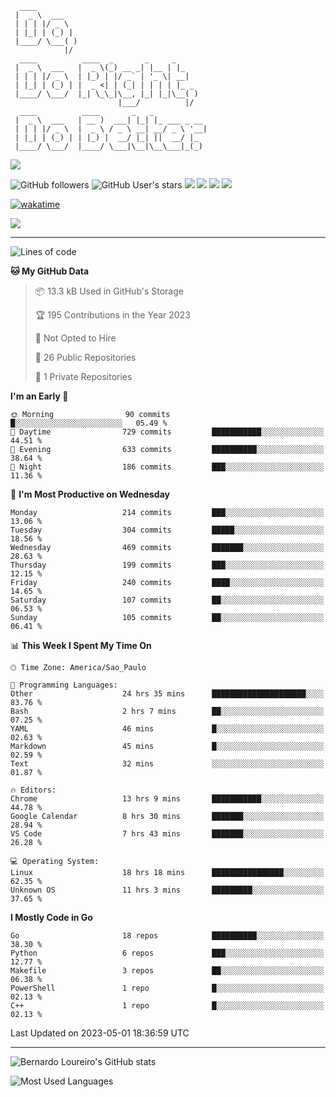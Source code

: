 ```ascii
  ____         
 |  _ \  ___   
 | | | |/ _ \  
 | |_| | (_) | 
 |____/ \___( )
            |/ 
  ____          ____  _       _     _     
 |  _ \  ___   |  _ \(_) __ _| |__ | |_   
 | | | |/ _ \  | |_) | |/ _` | '_ \| __|  
 | |_| | (_) | |  _ <| | (_| | | | | |_ _ 
 |____/ \___/  |_| \_\_|\__, |_| |_|\__( )
                        |___/          |/ 
  ____          ____       _   _            
 |  _ \  ___   | __ )  ___| |_| |_ ___ _ __ 
 | | | |/ _ \  |  _ \ / _ \ __| __/ _ \ '__|
 | |_| | (_) | | |_) |  __/ |_| ||  __/ |_  
 |____/ \___/  |____/ \___|\__|\__\___|_(_) 

```
[![](https://ga-beacon.appspot.com/G-EJYL08EQR8/welcome-page?pixel)](https://github.com/igrigorik/ga-beacon)
 
![GitHub followers](https://img.shields.io/github/followers/bernardolm?style=for-the-badge&label=GitHub%20followers) ![GitHub User's stars](https://img.shields.io/github/stars/bernardolm?style=for-the-badge&label=GitHub%20User's%20stars) [![](https://img.shields.io/static/v1?logo=linkedin&label=LinkedIn&message=bernardolm&color=0A66C2&style=for-the-badge)](https://www.linkedin.com/in/bernardolm) [![](https://img.shields.io/static/v1?logo=lastdotfm&label=last.fm&message=bernardolm&color=D51007&style=for-the-badge)](https://www.last.fm/user/bernardolm) [![](https://img.shields.io/static/v1?logo=spotify&label=spotify&message=bernardolou&color=1ED760&style=for-the-badge)](https://open.spotify.com/user/bernardolou) [![](https://img.shields.io/static/v1?logo=awesomelists&label=My%20awesome%20stars&message=⭐⭐⭐&color=FC60A8&style=for-the-badge)](https://github.com/bernardolm/awesome-stars)

[![wakatime](https://wakatime.com/badge/user/186868b7-2443-4b6b-ae40-3d29d342e88e.svg)](https://wakatime.com/@186868b7-2443-4b6b-ae40-3d29d342e88e)

<a href="https://skillicons.dev">
  <img src="https://skillicons.dev/icons?i=angular,arduino,bash,bootstrap,cs,cmake,docker,dotnet,flask,git,github,go,grafana,gtk,gulp,html,jenkins,jquery,linux,lua,md,mongodb,mysql,nodejs,php,postgres,postman,py,rabbitmq,rails,raspberrypi,redis,regex,ruby,sqlite,stackoverflow,sketchup,vscode" />
</a>

<hr />

<!--START_SECTION:waka-->
![Lines of code](https://img.shields.io/badge/From%20Hello%20World%20I%27ve%20Written-3.1%20million%20lines%20of%20code-blue)

**🐱 My GitHub Data** 

> 📦 13.3 kB Used in GitHub's Storage 
 > 
> 🏆 195 Contributions in the Year 2023
 > 
> 🚫 Not Opted to Hire
 > 
> 📜 26 Public Repositories 
 > 
> 🔑 1 Private Repositories 
 > 
**I'm an Early 🐤** 

```text
🌞 Morning                90 commits          █░░░░░░░░░░░░░░░░░░░░░░░░   05.49 % 
🌆 Daytime                729 commits         ███████████░░░░░░░░░░░░░░   44.51 % 
🌃 Evening                633 commits         ██████████░░░░░░░░░░░░░░░   38.64 % 
🌙 Night                  186 commits         ███░░░░░░░░░░░░░░░░░░░░░░   11.36 % 
```
📅 **I'm Most Productive on Wednesday** 

```text
Monday                   214 commits         ███░░░░░░░░░░░░░░░░░░░░░░   13.06 % 
Tuesday                  304 commits         █████░░░░░░░░░░░░░░░░░░░░   18.56 % 
Wednesday                469 commits         ███████░░░░░░░░░░░░░░░░░░   28.63 % 
Thursday                 199 commits         ███░░░░░░░░░░░░░░░░░░░░░░   12.15 % 
Friday                   240 commits         ████░░░░░░░░░░░░░░░░░░░░░   14.65 % 
Saturday                 107 commits         ██░░░░░░░░░░░░░░░░░░░░░░░   06.53 % 
Sunday                   105 commits         ██░░░░░░░░░░░░░░░░░░░░░░░   06.41 % 
```


📊 **This Week I Spent My Time On** 

```text
🕑︎ Time Zone: America/Sao_Paulo

💬 Programming Languages: 
Other                    24 hrs 35 mins      █████████████████████░░░░   83.76 % 
Bash                     2 hrs 7 mins        ██░░░░░░░░░░░░░░░░░░░░░░░   07.25 % 
YAML                     46 mins             █░░░░░░░░░░░░░░░░░░░░░░░░   02.63 % 
Markdown                 45 mins             █░░░░░░░░░░░░░░░░░░░░░░░░   02.59 % 
Text                     32 mins             ░░░░░░░░░░░░░░░░░░░░░░░░░   01.87 % 

🔥 Editors: 
Chrome                   13 hrs 9 mins       ███████████░░░░░░░░░░░░░░   44.78 % 
Google Calendar          8 hrs 30 mins       ███████░░░░░░░░░░░░░░░░░░   28.94 % 
VS Code                  7 hrs 43 mins       ███████░░░░░░░░░░░░░░░░░░   26.28 % 

💻 Operating System: 
Linux                    18 hrs 18 mins      ████████████████░░░░░░░░░   62.35 % 
Unknown OS               11 hrs 3 mins       █████████░░░░░░░░░░░░░░░░   37.65 % 
```

**I Mostly Code in Go** 

```text
Go                       18 repos            ██████████░░░░░░░░░░░░░░░   38.30 % 
Python                   6 repos             ███░░░░░░░░░░░░░░░░░░░░░░   12.77 % 
Makefile                 3 repos             ██░░░░░░░░░░░░░░░░░░░░░░░   06.38 % 
PowerShell               1 repo              █░░░░░░░░░░░░░░░░░░░░░░░░   02.13 % 
C++                      1 repo              █░░░░░░░░░░░░░░░░░░░░░░░░   02.13 % 
```

Last Updated on 2023-05-01 18:36:59 UTC
<!--END_SECTION:waka-->

---
 
![Bernardo Loureiro's GitHub stats](https://github-readme-stats-bernardolm.vercel.app/api?hide_border=true&username=bernardolm&show_icons=true&theme=transparent&include_all_commits=true&count_private=true#gh-dark-mode-only)

![Most Used Languages](https://github-readme-stats-bernardolm.vercel.app/api/top-langs/?hide_border=true&username=bernardolm&theme=transparent&langs_count=10&count_weight=1&size_weight=1#gh-dark-mode-only)


